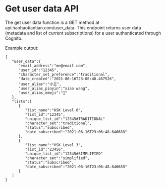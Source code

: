 # Get user data API

The get user data function is a GET method at api.haohaotiantian.com/user_data.
This endpoint returns user data (metadata and list of current subscriptions) for a user authenticated through Cognito.

Example output:
````
{
   "user_data":{
      "email_address":"me@email.com",
      "user_id":"12345",
      "character_set_preference":"traditional",
      "date_created":"2021-06-16T23:06:48.467526",
      "user_alias":"小王",
      "user_alias_pinyin":"xiao wang",
      "user_alias_emoji":"📙"
   },
   "lists":[
      {
         "list_name":"HSK Level 6",
         "list_id":"12345",
         "unique_list_id":"12345#TRADITIONAL"
         "character_set":"traditional",
         "status":"subscribed",
         "date_subscribed":"2021-06-16T23:06:48.646688"
      },
      {
         "list_name":"HSK Level 3",
         "list_id":"23456",
         "unique_list_id":"12345#SIMPLIFIED"
         "character_set":"simplified",
         "status":"subscribed",
         "date_subscribed":"2021-06-16T23:06:48.646688"
      }
   ]
}
````